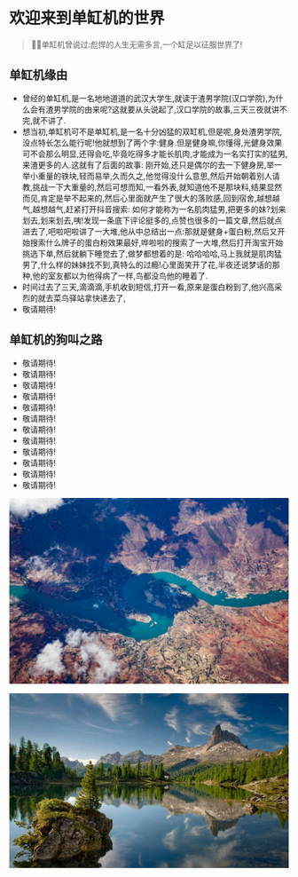 # 欢迎来到单缸机的世界
> 🐱‍🏍单缸机曾说过:彪悍的人生无需多言,一个缸足以征服世界了!

## 单缸机缘由
- 曾经的单缸机,是一名地地道道的武汉大学生,就读于渣男学院(汉口学院),为什么会有渣男学院的由来呢?这就要从头说起了,汉口学院的故事,三天三夜就讲不完,就不讲了.
- 想当初,单缸机可不是单缸机,是一名十分凶猛的双缸机,但是呢,身处渣男学院,没点特长怎么能行呢!他就想到了两个字:健身.但是健身嘛,你懂得,光健身效果可不会那么明显,还得会吃,毕竟吃得多才能长肌肉,才能成为一名实打实的猛男,来渣更多的人.这就有了后面的故事: 刚开始,还只是偶尔的去一下健身房,举一举小重量的铁块,轻而易举,久而久之,他觉得没什么意思,然后开始朝着别人请教,挑战一下大重量的,然后可想而知,一看外表,就知道他不是那块料,结果显然而见,肯定是举不起来的,然后心里面就产生了很大的落败感,回到宿舍,越想越气,越想越气,赶紧打开抖音搜索: 如何才能称为一名肌肉猛男,把更多的妹?划来划去,划来划去,咦!发现一条底下评论挺多的,点赞也很多的一篇文章,然后就点进去了,吧啦吧啦讲了一大堆,他从中总结出一点:那就是健身+蛋白粉,然后又开始搜索什么牌子的蛋白粉效果最好,哗啦啦的搜索了一大堆,然后打开淘宝开始挑选下单,然后就躺下睡觉去了,做梦都想着的是: 哈哈哈哈,马上我就是肌肉猛男了,什么样的妹妹找不到,真特么的过瘾!心里面笑开了花,半夜还说梦话的那种,他的室友都以为他得病了一样,鸟都没鸟他的睡着了.
- 时间过去了三天,滴滴滴,手机收到短信,打开一看,原来是蛋白粉到了,他兴高采烈的就去菜鸟驿站拿快递去了,
- 敬请期待!

## 单缸机的狗叫之路
- 敬请期待!
- 敬请期待!
- 敬请期待!
- 敬请期待!
- 敬请期待!
- 敬请期待!
- 敬请期待!
- 敬请期待!
- 敬请期待!
- 敬请期待!
- 敬请期待!
- 敬请期待!

![1.jpeg](images/1.jpeg)

![2.png](images/2.png)

